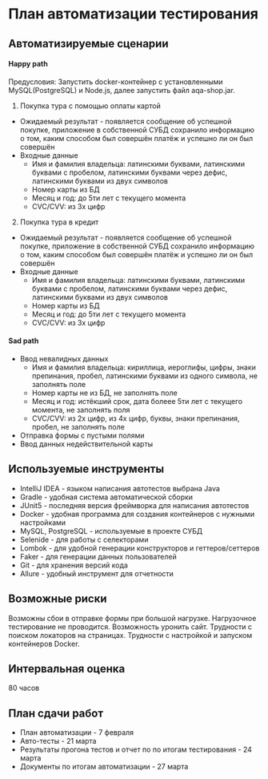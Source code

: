 # План автоматизации тестирования
## Автоматизируемые сценарии
#### Happy path
Предусловия: Запустить docker-контейнер с установленными MySQL(PostgreSQL) и Node.js, далее запустить файл aqa-shop.jar.
1) Покупка тура с помощью оплаты картой
* Ожидаемый результат - появляется сообщение об успешной покупке, приложение в собственной СУБД сохранило информацию о том, каким способом был совершён платёж и успешно ли он был совершён
* Входные данные
  * Имя и фамилия владельца: латинскими буквами, латинскими буквами с пробелом, латинскими буквами через дефис, латинскими буквами из двух символов
  * Номер карты из БД
  * Месяц и год: до 5ти лет с текущего момента
  * CVC/CVV: из 3х цифр
2) Покупка тура в кредит
* Ожидаемый результат - появляется сообщение об успешной покупке, приложение в собственной СУБД сохранило информацию о том, каким способом был совершён платёж и успешно ли он был совершён
* Входные данные
  * Имя и фамилия владельца: латинскими буквами, латинскими буквами с пробелом, латинскими буквами через дефис, латинскими буквами из двух символов
  * Номер карты из БД
  * Месяц и год: до 5ти лет с текущего момента
  * CVC/CVV: из 3х цифр
#### Sad path
* Ввод невалидных данных
  * Имя и фамилия владельца: кириллица, иероглифы, цифры, знаки препинания, пробел, латинскими буквами из одного символа, не заполнять поле
  * Номер карты не из БД, не заполнять поле
  * Месяц и год: истёкший срок, дата болеее 5ти лет с текущего момента, не заполнять поля
  * CVC/CVV: из 2х цифр, из 4х цифр, буквы, знаки препинания, пробел, не заполнять поле
* Отправка формы с пустыми полями
* Ввод данных недействительной карты

## Используемые инструменты
* IntelliJ IDEA - языком написания автотестов выбрана Java
* Gradle - удобная система автоматической сборки
* JUnit5 - последняя версия фреймворка для написания автотестов
* Docker - удобная программа для создания контейнеров с нужными настройками
* MySQL, PostgreSQL - используемые в проекте СУБД
* Selenide - для работы с селекторами
* Lombok - для удобной генерации конструкторов и геттеров/сеттеров
* Faker - для генерации данных пользователей
* Git - для хранения версий кода
* Allure - удобный инструмент для отчетности

## Возможные риски
Возможны сбои в отправке формы при большой нагрузке. Нагрузочное тестирование не проводится.
Возможность уронить сайт.
Трудности с поиском локаторов на страницах.
Трудности с настройкой и запуском контейнеров Docker.

## Интервальная оценка
80 часов

## План сдачи работ
* План автоматизации - 7 февраля
* Авто-тесты - 21 марта
* Результаты прогона тестов и отчет по по итогам тестирования - 24 марта
* Документы по итогам автоматизации - 27 марта

